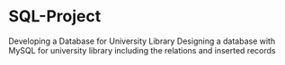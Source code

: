 # SQL-Project
Developing a Database for University Library
Designing a database with MySQL for university library including the relations and inserted records
